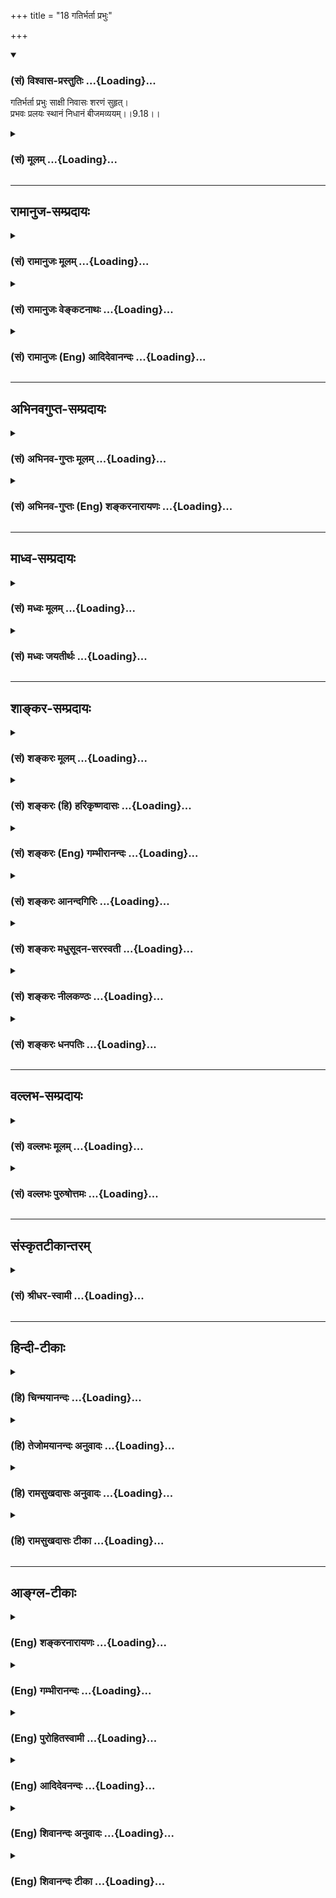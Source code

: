+++
title = "18 गतिर्भर्ता प्रभुः"

+++
<div class="js_include" newlevelforh1="3" title="(सं) विश्वास-प्रस्तुतिः" unfilled url="/purANam/mahAbhAratam/06-bhIShma-parva/02-bhagavad-gItA-parva/saMskRtam/vishvAsa-prastutiH/09_rAja-vidyA-rAja-guhy/18_gatirbhartA_prabh.md">
<details open><summary><h3>(सं) विश्वास-प्रस्तुतिः ...{Loading}...</h3></summary>

गतिर्भर्ता प्रभुः साक्षी निवासः शरणं सुहृत्।  
प्रभवः प्रलयः स्थानं निधानं बीजमव्ययम्।।9.18।।
</details>
</div>
<div class="js_include collapsed" newlevelforh1="3" title="(सं) मूलम्" unfilled url="/purANam/mahAbhAratam/06-bhIShma-parva/02-bhagavad-gItA-parva/saMskRtam/mUlam/09_rAja-vidyA-rAja-guhy/18_gatirbhartA_prabh.md">
<details><summary><h3>(सं) मूलम् ...{Loading}...</h3></summary>

गतिर्भर्ता प्रभुः साक्षी निवासः शरणं सुहृत्।  
प्रभवः प्रलयः स्थानं निधानं बीजमव्ययम्।।9.18।।
</details>
</div>


_________________
## रामानुज-सम्प्रदायः
<div class="js_include collapsed" newlevelforh1="3" title="(सं) रामानुजः मूलम्" unfilled url="/purANam/mahAbhAratam/06-bhIShma-parva/02-bhagavad-gItA-parva/saMskRtam/rAmAnujaH/mUlam/09_rAja-vidyA-rAja-guhy/18_gatirbhartA_prabh.md">
<details><summary><h3>(सं) रामानुजः मूलम् ...{Loading}...</h3></summary>

।।9.18।। गम्यत इति **गतिः;** तत्र तत्र प्राप्यस्थानम् इत्यर्थः। **भर्ता**
धारयिता; **प्रभुः** शासिता; **साक्षी** साक्षाद् द्रष्टा; **निवासः**
वासस्थानं च वेश्मादि; **शरणम्** इष्टस्य प्रापकतया अनिष्टस्य निवारणतया
समाश्रयणीयः चेतनः शरणम्; स च अहम् एव **सुहृत्** हितैषी; प्रभवप्रलयस्थानं
यस्य कस्य यत्र कुत्रचित् प्रभवप्रलययोः यत् स्थानं तद् अहम् एव।
**निधानं** निधीयत इति निधानम् उत्पाद्यम् उपसंहार्यं च अहम् एव इत्यर्थः।
**अव्ययं बीजं** तत्र तत्र व्ययरहितं यत् कारणं तद् अहम् एव।

</details>
</div>
<div class="js_include collapsed" newlevelforh1="3" title="(सं) रामानुजः वेङ्कटनाथः" unfilled url="/purANam/mahAbhAratam/06-bhIShma-parva/02-bhagavad-gItA-parva/saMskRtam/rAmAnujaH/venkaTanAthaH/09_rAja-vidyA-rAja-guhy/18_gatirbhartA_prabh.md">
<details><summary><h3>(सं) रामानुजः वेङ्कटनाथः ...{Loading}...</h3></summary>

  
  
।।9.18।। गतिशब्दस्याग्र्यप्रायन्यायेन द्रव्यपरत्वौचित्यान्नात्र
भावार्थपरत्वमित्यभिप्रायेण स्थानपरत्वमाह -- गम्यत इतीति। सर्वजनसाधारणेषु
अर्थेषु निर्दिश्यमानेषु तन्मध्ये स्त्रीविशेषमात्रप्रतिसम्बन्धिपदार्थो न
वक्तुमुचितः; धारणार्थत्वं च बिभर्तिधातोः प्रसिद्धमित्यभिप्रायेणाहभर्ता
धारयितेति। प्रभुशब्दस्यात्र प्रभूततामात्रपरत्वेजगतः इत्यनेनान्वयो न
स्यादित्यभिप्रायेणाहशासितेति। साक्षाद्द्रष्टेति -- साक्षाद्द्रष्टरि
संज्ञायाम् \[अष्टा.5।2।91\] इति हि साक्षिशब्दोऽनुशिष्यते। वासस्थानमिति --
अत्र भावादिपरत्वानौचित्यादधिकरणार्थोऽयं घञिति भावः। गतिशब्देन
पौनरुक्त्यनिरासायोक्तंवेश्मादीति। गतिशब्दस्तु
स्वर्गपृथिव्यादिगन्तव्यदेशपर उक्तः; तत्तद्देशानुभाव्यभोग्यपरो वा।
शरणशब्दस्यात्र निवासशब्दनिर्दिष्टगृहाद्यचेतनपरत्वव्युदासायाहइष्टस्येति।
इष्टप्राप्त्यनिष्टनिवारणयोर्यथेच्छं प्रत्येकसमुदायाभ्यामन्वयः। शरणं
गृहरक्षित्रोः \[अमरः3।3।52\] इति पाठादत्र रक्षितृपरः शरणशब्दः। हितैषीति
-- शोभनहृदययुक्तो हि सुहृत्; शोभनत्वं च हृदयस्य हितगोचरत्वमिति
भावः। यस्यकस्यचिदिति -- न केवलं ब्रह्मादेरव्यक्तादेर्वा
यदुत्पत्तिप्रलयस्थानमित्यभिप्रायः। प्रभवः इति व्यस्तं परोक्तं
पाठान्तरमप्रसिद्धेरनार्जवाच्चानादृतम्। प्रभवप्रलयस्थानम् इति
प्रसक्तत्वात् तत्र यत्प्रभवति; यच्च प्रलीयते; तदत्र निधानशब्देन
विवक्षितमित्यभिप्रायेणाहनिधीयते इति निधानमिति। कर्मार्थोऽयं
ल्युट्प्रत्ययः। एतेन निधानशब्दस्य प्रलयस्थानविशेषणत्वेन
अव्याकृतपरत्वयोजना निरस्ता। प्रभवप्रलयस्थानं,इत्यस्योपादानविवक्षायां
बीजशब्दः कारणमात्रपरः तस्योपादानपरत्वविवक्षायां बीजाधारक्षित्यादिदेशपरः
पूर्व इत्यभिप्रायेणाहतत्रतत्रेति।  
  

</details>
</div>
<div class="js_include collapsed" newlevelforh1="3" title="(सं) रामानुजः (Eng) आदिदेवानन्दः" unfilled url="/purANam/mahAbhAratam/06-bhIShma-parva/02-bhagavad-gItA-parva/saMskRtam/rAmAnujaH/english/AdidevAnandaH/09_rAja-vidyA-rAja-guhy/18_gatirbhartA_prabh.md">
<details><summary><h3>(सं) रामानुजः (Eng) आदिदेवानन्दः ...{Loading}...</h3></summary>

9.18 'Gaith' means that which is reached. The meaning is that it is the
place to be reached from everywhere. The 'supporter' is one who props.
The 'ruler' is one who rules. The 'witness' is one who sees directly.
The 'abode' is that where one dwells in as in a house etc. The 'refuge'
is the intelligent being wh has to be sought, as he leads one to the
attainment of desirable things and avoidance of evils. A 'friend' is one
who wishes well. The 'base' is that place in which origin and
dissolution takes place. I alone am that 'Nidhana', that which is
preserved. What comes into being and is dissolved is Myself. The
imperishable seed is that exhaustless cause everywhere. I alone am that.

</details>
</div>


_________________
## अभिनवगुप्त-सम्प्रदायः
<div class="js_include collapsed" newlevelforh1="3" title="(सं) अभिनव-गुप्तः मूलम्" unfilled url="/purANam/mahAbhAratam/06-bhIShma-parva/02-bhagavad-gItA-parva/saMskRtam/abhinava-guptaH/mUlam/09_rAja-vidyA-rAja-guhy/18_gatirbhartA_prabh.md">
<details><summary><h3>(सं) अभिनव-गुप्तः मूलम् ...{Loading}...</h3></summary>

।।9.16 -- 9.19।। ननु कर्म तावत् कारककलापव्याप्तभेदोद्रेकि कथमभिन्नं
भगवत्पदं प्रापयतीति उच्यते -- अहं क्रतुरिति अर्जुनेत्यनन्तम्। एकस्यैव
निर्भागस्य ब्रह्मतत्त्वस्य परिकल्पित \[भेदवत्\] साधनाधीनं कर्म
पुनरेकत्वं निर्वर्तयति क्रियायाः सर्वकारकात्मसाक्षात्कारेणावस्थाने
भगवत्पदप्राप्तिं प्रत्यविदूरत्वात्। उक्तं च -- सेयं क्रियात्मिका शक्तिः
शिवस्य पशुवर्तिनी।  
  
बन्धयित्री स्वमार्गस्था ज्ञाता सिद्ध्युपपादिका।। +++(Spk; III; 16)+++इति
मयाप्युक्तम् -- उपक्रमे यैव बुद्धिर्भावाभावानुयायिनी।  
  
उपसंहृतिकाले सा भावाभावानुयायिनी।। इति। तत्र तत्र वितत्य विचारितचरमेतत्
इतीहोपरम्यते +++(S omits इति)+++। तपाम्यहमित्यादि अद्वैतकथाप्रसङ्गेनोक्तम्।

</details>
</div>
<div class="js_include collapsed" newlevelforh1="3" title="(सं) अभिनव-गुप्तः (Eng) शङ्करनारायणः" unfilled url="/purANam/mahAbhAratam/06-bhIShma-parva/02-bhagavad-gItA-parva/saMskRtam/abhinava-guptaH/english/shankaranArAyaNaH/09_rAja-vidyA-rAja-guhy/18_gatirbhartA_prabh.md">
<details><summary><h3>(सं) अभिनव-गुप्तः (Eng) शङ्करनारायणः ...{Loading}...</h3></summary>

9.18 See Comment under 9.19

</details>
</div>


_________________
## माध्व-सम्प्रदायः
<div class="js_include collapsed" newlevelforh1="3" title="(सं) मध्वः मूलम्" unfilled url="/purANam/mahAbhAratam/06-bhIShma-parva/02-bhagavad-gItA-parva/saMskRtam/madhvaH/mUlam/09_rAja-vidyA-rAja-guhy/18_gatirbhartA_prabh.md">
<details><summary><h3>(सं) मध्वः मूलम् ...{Loading}...</h3></summary>

।।9.18।। गम्यते मुमुक्षुभिरिति गतिः। तथा हि सामवेदे वासिष्ठशाखायाम् अथ
कस्मादुच्यते गतिरिति ब्रह्मैव गतिरिति तद्धि गम्यते पापविमुक्तैः इति।
साक्षादीक्षत इति साक्षी। तथाहि बाष्कलशाखायाम् स
साक्षादिदमद्राक्षीद्यदद्राक्षीत्तत्साक्षिणः साक्षित्वम् इति। शरणमाश्रयः
संसारभीतस्य। परं परायणं इत्याद्युक्तम्। नारायणं महाज्ञेयं विश्वात्मानं
परायणम् \[म.ना.उ.9।3\] इति च। संहारकाले प्रकृत्या जगदत्र निधीयत इति
निधानम्। तथा हि ऋग्वेदखिलेषु अपश्यमप्यये मायया विश्वकर्मण्यदो जगन्निहितं
शुभ्रचक्षुः इति।

</details>
</div>
<div class="js_include collapsed" newlevelforh1="3" title="(सं) मध्वः जयतीर्थः" unfilled url="/purANam/mahAbhAratam/06-bhIShma-parva/02-bhagavad-gItA-parva/saMskRtam/madhvaH/jayatIrthaH/09_rAja-vidyA-rAja-guhy/18_gatirbhartA_prabh.md">
<details><summary><h3>(सं) मध्वः जयतीर्थः ...{Loading}...</h3></summary>

।।9.18।। गतिः कर्मफलमिति व्याख्यानं (शं.) अपाकर्तुमाह -- **गम्यते** इति।
शरणमित्यतो भेदार्थमुक्तं मुमुक्षुभिरिति। अत एव गम्यत इत्यस्यावगम्यत
इत्यर्थः। कुत एतत् इत्यत आह -- **तथा ही**ति। किमुच्यत इत्यपि
प्रश्नोऽध्याहार्यः। साक्षीत्यौदासीन्यं प्रतीयते; अत आह --
**साक्षादि**ति। कुत एतदित्यत आह -- **तथा ही**ति।
यदद्राक्षीत्साक्षात्तत्साक्षिणः परमेश्वरस्य साक्षित्वं
साक्षिशब्दप्रवृत्तिनिमित्तम्। तदुक्तम्साक्षाद्द्रष्टरि संज्ञायाम्
\[अष्टा.5।2।91\] इति। निवासशब्दागतार्थतया शरणशब्दार्थमाह -- **शरणमि**ति।
संसारभीतस्येति मुक्तोपलक्षणम्। विष्णोर्मुक्ताश्रयत्वे प्रमाणमाह --
**परमि**ति। परायणं मुक्तानामाश्रयः। तथापि निधानमिति पुनरुक्तिरित्यत आह
-- **संहारे**ति। सर्वभूतानिप्रकृतिं यान्ति \[3।33\] इत्युक्तत्वात् कथं
भगवति निधीयत इत्यत उक्तं **प्रकृत्ये**ति। प्रथमं प्रकृतिं यान्ति
पश्चात्तत्र निधीयन्त इत्यर्थः। तत्कुतः इत्यत आह -- **तथा ही**ति।
विश्वकर्मणीश्वरे शुभ्रचक्षुः शुद्धदृष्टिरहम्।

</details>
</div>


_________________
## शाङ्कर-सम्प्रदायः
<div class="js_include collapsed" newlevelforh1="3" title="(सं) शङ्करः मूलम्" unfilled url="/purANam/mahAbhAratam/06-bhIShma-parva/02-bhagavad-gItA-parva/saMskRtam/shankaraH/mUlam/09_rAja-vidyA-rAja-guhy/18_gatirbhartA_prabh.md">
<details><summary><h3>(सं) शङ्करः मूलम् ...{Loading}...</h3></summary>

।।9.18।। --,**गतिः** कर्मफलम्; **भर्ता** पोष्टा; **प्रभुः** स्वामी;
**साक्षी** प्राणिनां कृताकृतस्य; **निवासः** यस्मिन् प्राणिनो निवसन्ति;
**शरणम्** आर्तानाम्; प्रपन्नानामार्तिहरः। **सुहृत्** प्रत्युपकारानपेक्षः
सन् उपकारी; **प्रभवः** उत्पत्तिः जगतः; **प्रलयः** प्रलीयते अस्मिन् इति;
तथा **स्थानं** तिष्ठति अस्मिन् इति; **निधानं** निक्षेपः कालान्तरोपभोग्यं
प्राणिनाम्; **बीजं** प्ररोहकारणं प्ररोहधर्मिणाम्; **अव्ययं**
यावत्संसारभावित्वात् अव्ययम्; न हि अबीजं किञ्चित् प्ररोहति नित्यं च
प्ररोहदर्शनात् बीजसंततिः न व्येति इति गम्यते।। किञ्च --,

</details>
</div>
<div class="js_include collapsed" newlevelforh1="3" title="(सं) शङ्करः (हि) हरिकृष्णदासः" unfilled url="/purANam/mahAbhAratam/06-bhIShma-parva/02-bhagavad-gItA-parva/saMskRtam/shankaraH/hindI/harikRShNadAsaH/09_rAja-vidyA-rAja-guhy/18_gatirbhartA_prabh.md">
<details><summary><h3>(सं) शङ्करः (हि) हरिकृष्णदासः ...{Loading}...</h3></summary>

।।9.18।। तथा मैं ही --, गति -- कर्मफल; भर्ता -- सबका पोषण करनेवाला; प्रभु
-- सबका स्वामी; प्राणियोंके कर्म और अकर्मका साक्षी; जिसमें प्राणी निवास
करते हैं वह वासस्थान; शरण अर्थात् शरणमें आये हुए दुःखियोंका दुःख दूर
करनेवाला; सुहृत् -- प्रत्युपकार न चाहकर उपकार करनेवाला; प्रभव -- जगत्की
उत्पत्तिका कारण और,जिसमें सब लीन हो जाते हैं वह प्रलय भी मैं ही हूँ। तथा
जिसमें सब स्थित होते हैं वह स्थान; प्राणियोंके कालान्तरमें उपभोग
करनेयोग्य कर्मोंका भण्डाररूप निधान और अविनाशी बीज भी मैं ही हूँ अर्थात्
उत्पत्तिशील वस्तुओंकी उत्पत्तिका अविनाशी कारण मैं ही हूँ। जबतक संसार है
तबतक उसका बीज भी अवश्य रहता है; इसलिये बीजको अविनाशी कहा है क्योंकि बिना
बीजके कुछ भी उत्पन्न नहीं होता और उत्पत्ति नित्य देखी जाती है; इससे यह
जाना जाता है कि बीजकी परम्पराका नाश नहीं होता।

</details>
</div>
<div class="js_include collapsed" newlevelforh1="3" title="(सं) शङ्करः (Eng) गम्भीरानन्दः" unfilled url="/purANam/mahAbhAratam/06-bhIShma-parva/02-bhagavad-gItA-parva/saMskRtam/shankaraH/english/gambhIrAnandaH/09_rAja-vidyA-rAja-guhy/18_gatirbhartA_prabh.md">
<details><summary><h3>(सं) शङ्करः (Eng) गम्भीरानन्दः ...{Loading}...</h3></summary>

9.18 (I am) the gatih, fruit of actions; the bharta, nourisher; \[The
giver of the fruits of actions.\] the prabhuh, Lord; the saksi, witness
of all tha is done or not done by creatures; the nivasah, abode, where
creatures live; the saranam, refuge, remover of sufferings of the
afflicted who take shelter; the suhrt, friend, one who does a good turn
without thought of reward; the prabhavah, origin of the world; the
pralayah, end, the place into which the world merges. So also, (I am)
the sthanam, foundation on which the world rests; the nidhanam, store,
which is for future enjoyment of creatures; and the avyayam,
imperishable; bijam, seed, the cause of growth of all things which
germinate. The seed is imperishable because it continues so long as the
world lasts. Indeed, nothing springs up without a seed. And since
creation is noticed to be continuous, it is understood that the
continuity of the seed never ends. Further,

</details>
</div>
<div class="js_include collapsed" newlevelforh1="3" title="(सं) शङ्करः आनन्दगिरिः" unfilled url="/purANam/mahAbhAratam/06-bhIShma-parva/02-bhagavad-gItA-parva/saMskRtam/shankaraH/AnandagiriH/09_rAja-vidyA-rAja-guhy/18_gatirbhartA_prabh.md">
<details><summary><h3>(सं) शङ्करः आनन्दगिरिः ...{Loading}...</h3></summary>

।।9.18।। भगवतः सर्वात्मकत्वे हेत्वन्तरमाह -- **किञ्चेति।** गम्यत इति
प्रकृतिविलयान्तं कर्मफलं गतिरित्याह -- **कर्मेति।** पोष्टा कर्मफलस्य
प्रदाता। कार्यकरणप्रपञ्चस्याधिष्ठानमित्याह -- **निवास इति।** शीर्यते
दुःखमस्मिन्निति व्युत्पत्तिमाश्रित्याह -- **शरणमिति।**
प्रभवत्यस्माज्जगदिति व्युत्पत्तिमादायोक्तम् -- **उत्पत्तिरिति।** कारणस्य
कथमव्ययत्वमित्याशङ्क्याह -- **यावदिति।** कारणमन्तरेणापि कार्यं
कदाचिदुदेष्यति किं कारणेनेत्याशङ्क्याह -- **नहीति।** मा भूत्तर्हि
संसारदशायामेव कदाचित्कार्योत्पत्तिरित्याशङ्क्याह -- **नित्यं चेति।**
कारणव्यक्तेर्नाशमङ्गीकृत्य तदन्यतमव्यक्तिशून्यत्वं पूर्वकालस्य नास्तीति
सिद्धवत्कृत्य विशिनष्टि -- **बीजेति।**

</details>
</div>
<div class="js_include collapsed" newlevelforh1="3" title="(सं) शङ्करः मधुसूदन-सरस्वती" unfilled url="/purANam/mahAbhAratam/06-bhIShma-parva/02-bhagavad-gItA-parva/saMskRtam/shankaraH/madhusUdana-sarasvatI/09_rAja-vidyA-rAja-guhy/18_gatirbhartA_prabh.md">
<details><summary><h3>(सं) शङ्करः मधुसूदन-सरस्वती ...{Loading}...</h3></summary>

।।9.18।। किंच -- गम्यत इति गतिः कर्मफलंब्रह्मा विश्वसृजो धर्मो
महानव्यक्तमेव च। उत्तमां सात्त्विकीमेतां गतिमाहुर्मनीषिणः इत्येवं
मन्वाद्युक्तम्। भर्ता पोष्टा सुखसाधनस्यैव दाता। प्रभुः स्वामी
मदीयोऽयमिति स्वीकर्ता। साक्षी सर्वप्राणिनां शुभाशुभद्रष्टा।
निवसन्त्यस्मिन्निति निवासो भोगस्थानम्। शीर्यते दुःखमस्मिन्निति शरणम्।
प्रपन्नानामार्तिहृत्। सुहृत् प्रत्युपकारानपेक्षः सन्नुपकारी। प्रभव
उत्पत्तिः प्रलयो विनाशः स्थानं स्थितिः। यद्वा प्रकर्षेण भवन्त्यनेनेति
प्रभवः स्रष्टा। प्रकर्षेण लीयन्तेनेनेति प्रलयः संहर्ता।
तिष्ठन्त्यस्मिन्निति स्थानमाधारः। निधीयते निक्षिप्यते तत्कालभोगायोग्यतया
कालान्तरोपभोग्यं वस्त्वस्मिन्निति निधानं सूक्ष्मरूपसर्ववस्त्वधिकरणं
प्रलयस्थानमिति यावत्। शङ्खपद्मादिनिधिर्वा बीजमुत्पत्तिकारणम्।
अव्ययमविनाशि। नतु व्रीह्यादिवद्विनश्वरं तेनानाद्यनन्तं यत्कारणं
तदप्यहमेवेति पूर्वेणैव संबन्धः।

</details>
</div>
<div class="js_include collapsed" newlevelforh1="3" title="(सं) शङ्करः नीलकण्ठः" unfilled url="/purANam/mahAbhAratam/06-bhIShma-parva/02-bhagavad-gItA-parva/saMskRtam/shankaraH/nIlakaNThaH/09_rAja-vidyA-rAja-guhy/18_gatirbhartA_prabh.md">
<details><summary><h3>(सं) शङ्करः नीलकण्ठः ...{Loading}...</h3></summary>

।।9.18।। गतिर्मुक्तिप्राप्यं स्थानम्। भर्ता कर्मफलदानेन पोषकः। प्रभुः
अन्तर्यामी। साक्षी कृताकृतावेक्षकः। निवसन्त्यस्मिन्निति निवास आश्रयो
यजमानादिः। शरणं रक्षकः। सुहृदुपकारमनपेक्ष्योपकर्ता। प्रभव
उत्पत्तिस्थानम्। प्रलयो लयस्थानम्। स्थानं स्थितिस्थानम्। निधानं
कर्मफलसमर्पणस्थानम्। कालान्तरे फलप्रसवार्थं बीजं प्ररोहकारणं
प्ररोहधर्मिणाम्। अव्ययं यावत्संसारभावित्वात्।

</details>
</div>
<div class="js_include collapsed" newlevelforh1="3" title="(सं) शङ्करः धनपतिः" unfilled url="/purANam/mahAbhAratam/06-bhIShma-parva/02-bhagavad-gItA-parva/saMskRtam/shankaraH/dhanapatiH/09_rAja-vidyA-rAja-guhy/18_gatirbhartA_prabh.md">
<details><summary><h3>(सं) शङ्करः धनपतिः ...{Loading}...</h3></summary>

।।9.18।। किंच गतिः कर्मणः साक्षात्परंपरया च फलं स्वर्गादि। भर्ता
कर्मफलप्रदानेन पोषणकर्ता। प्रभुः सर्वस्य नियन्ता स्वामीतियावत्। साक्षी
प्राणिनां शुभाशुभयोः पक्षपातविनिर्मुक्तमनुद्रष्टा। निवसन्ति
प्राणिनोऽस्मिन्निवासः। प्राणिवासस्थानमित्यर्थः। निवसन्ति भोगाय
प्राणिनेऽस्मिन्निति निवासो भोगस्थानमिति वा। शीर्यते दुःखखस्मिन्निति
शरणमार्तानां मत्प्रपन्नानां पीडाहारः। सुहृत्प्रत्युपकारनिरपेक्षः
सन्नुपकारकर्ता। प्रभवनमिति प्रभव उत्पत्तिः। प्रलीयते विश्वमस्मिन्निति
प्रलयः। यद्वा प्रकर्षेण भवत्यनेनेति प्रभवः स्त्रष्टा। प्रलीयतेऽनेनेति
प्रलयः संहर्ता। भाष्यस्योपलक्षणार्थत्वादविरोधः। तिष्ठत्यस्मिन्स्थितिकाले
विश्वमिति स्थानम्। निधीयते निक्षिप्यते कालान्तरोपभोग्यं प्राणिनां
कर्मफलमस्मिन्निति निधानं शङ्खपद्मदिनिधिर्वा। भाष्यं
तूपलक्षणार्थमित्युक्तमेव। बीजं प्ररोहधार्मिणां वस्तूनां प्ररोहकारणम्।
अव्ययं यावत्संसारभावित्वात्। नह्यबीजं किंचित्प्ररोहति।
प्ररोहदर्शनाद्वीजसंततेर्नित्यत्वमिति गम्यते। अव्ययमविनाशि नतु
व्रीह्यदिबीजवद्विनश्वरमिति वा। आचार्यैस्तु बीजशब्देन जगद्वीजस्य ब्रह्मण
उपादाने तु अव्यपदस्योपपन्नत्वेन सुगमत्वात्। ब्रह्मणः परमकारणतया
उक्त्वाच्चायं पक्ष उपेक्षिति इति ध्येयम्। गत्यादिकं सर्वमहमेवेत्यर्थः।

</details>
</div>


_________________
## वल्लभ-सम्प्रदायः
<div class="js_include collapsed" newlevelforh1="3" title="(सं) वल्लभः मूलम्" unfilled url="/purANam/mahAbhAratam/06-bhIShma-parva/02-bhagavad-gItA-parva/saMskRtam/vallabhaH/mUlam/09_rAja-vidyA-rAja-guhy/18_gatirbhartA_prabh.md">
<details><summary><h3>(सं) वल्लभः मूलम् ...{Loading}...</h3></summary>

।।9.18।। किञ्च गतिः प्राप्यलोकादिरूपा ब्रह्मैव; तेन गन्तव्यमिति
पूर्वसूत्रितत्वात्। भर्त्ता पोषकश्चाहम्। प्रभुः फलदश्च साक्षी
कृताकृतावेक्षकत्वेन ब्रह्मरूपश्चाहम्। निवासो यागभूमिरहम्। शरणं
गृहरक्षित्रोः \[अमरः3।3।52\] इति कोशात् यज्ञशाला चाहम्। सुहृत् यजमानस्य
बन्धुवर्गः। प्रभवः फलस्योत्पादको देवतारूपः। प्रलयः पापानां नाशकश्च।
स्थानं देशस्तीर्थक्षेत्रादिरूपः। निधानं निधीयतेऽस्मिन्निति
यूपचमसादिपात्रमहं ब्रह्मैव। बीजं यवादि। अव्ययं पशुजातम्। नचाव्यपदेन कथं
पशुबोध इति वाच्यम् अव्येतीत्यव्ययं इति व्युत्पत्त्याऽजादिबोधात् गावो ह
जज्ञिरे तस्मात्तस्माज्जाता अजावयः \[ऋक्सं.8।4।18।5यजुस्सं.31।8\] इति
श्रुतेश्च। अथवा ब्रह्मयज्ञे हि पूर्वमनुक्तत्वादालभनस्येत्यभिप्रायेण तथैव
तदुक्तम्। अव्ययं बीजं अपूर्वाख्यमहमेव।

</details>
</div>
<div class="js_include collapsed" newlevelforh1="3" title="(सं) वल्लभः पुरुषोत्तमः" unfilled url="/purANam/mahAbhAratam/06-bhIShma-parva/02-bhagavad-gItA-parva/saMskRtam/vallabhaH/puruShottamaH/09_rAja-vidyA-rAja-guhy/18_gatirbhartA_prabh.md">
<details><summary><h3>(सं) वल्लभः पुरुषोत्तमः ...{Loading}...</h3></summary>

  
  
।।9.18।। गतिर्मोक्षादिफलरूपः। भर्त्ता पोषकः। प्रभुः समर्थः सर्वनियन्ता।
साक्षी द्रष्टेत्यर्थः। निवासः स्थानं सर्वदेहस्वरूपात्मक इति। शरणं
अभयदाता मृत्युप्रभृतिभय रक्षकः। सुहृत् अप्रार्थितहितकर्ता। प्रभवः
प्रकर्षेण भवत्यस्मादिति जगत्स्रष्टा। प्रलयः प्रकर्षेण लीयतेऽस्मिन्निति
लयस्थानम्। स्थानं तिष्ठत्यस्मिन्निति स्थानं सकलाधारः। निधानं निधीयते
स्थाप्यतेऽनेनेति निधानं; रक्षक इत्यर्थः। अव्ययं बीजम्; अविनाशि बीजं
मूलकारणमित्यर्थः।  
  

</details>
</div>


_________________
## संस्कृतटीकान्तरम्
<div class="js_include collapsed" newlevelforh1="3" title="(सं) श्रीधर-स्वामी" unfilled url="/purANam/mahAbhAratam/06-bhIShma-parva/02-bhagavad-gItA-parva/saMskRtam/shrIdhara-svAmI/09_rAja-vidyA-rAja-guhy/18_gatirbhartA_prabh.md">
<details><summary><h3>(सं) श्रीधर-स्वामी ...{Loading}...</h3></summary>

।।9.18।। किंच **-- गतिरिति।** गम्यत इति गतिः। फलम्; भर्ता पोषणकर्ता;
प्रभुः नियन्ता; साक्षी शुभाशुभद्रष्टा; निवासः भोगस्थानम्; शरणं
रक्षकः;सुहृद्धितकर्ता; प्रकर्षेण भवत्यनेनेति प्रभवः स्रष्टा;
प्रलीयतेऽनेनेति प्रलयः संहर्ता; तिष्ठन्त्यस्मिन्निति स्थानमाधारः;
निधीयतेऽस्मिन्निति निधानं लयस्थानम्; बीजं कारणम्; तथाप्यव्ययमविनाशि नतु
व्रीह्यादिबीजवन्नश्वरमित्यर्थः।

</details>
</div>


_________________
## हिन्दी-टीकाः
<div class="js_include collapsed" newlevelforh1="3" title="(हि) चिन्मयानन्दः" unfilled url="/purANam/mahAbhAratam/06-bhIShma-parva/02-bhagavad-gItA-parva/hindI/chinmayAnandaH/09_rAja-vidyA-rAja-guhy/18_gatirbhartA_prabh.md">
<details><summary><h3>(हि) चिन्मयानन्दः ...{Loading}...</h3></summary>

।।9.18।। आत्मस्वरूप का वर्णन करने वाले प्रसंग का ही यहाँ विस्तार है।
आत्मा अधिष्ठान है इस सम्पूर्ण दृश्यमान नानाविध जगत् का; जो हमें
आत्मअज्ञान की दशा में प्रतीत हो रहा है। वास्तव में यह परम सत्य पर
अध्यारोपित है। आत्मस्वरूप से तादात्म्य कर भगवान् श्रीकृष्ण स्वयं का
वर्णन अनेक सांकेतिक शब्दों के द्वारा करते हैं। ऐसे इन सारगर्भित शब्दों
से निर्मित मालारूपी यह एक अत्युत्तम श्लोक है; जिस पर सभी साधकों को मनन
करना चाहिए। मैं गति हूँ पूर्णत्व के अनुभव में हमारी समस्त अपूर्णताएं नष्ट
हो जाती हैं और उसके साथ ही अनादि काल से चली आ रही परम आनन्द की हमारी खोज
भी समाप्त हो जाती है। रज्जु (रस्सी) में मिथ्या सर्प को देखकर भयभीत हुए
पुरुष को सांत्वना और सन्तोष तभी मिलता है; जब रस्सी के ज्ञान से सर्प भ्रम
की निवृत्ति हो जाती है। दुखपूर्ण प्रतीत होने वाले इस जगत् का अधिष्ठान
आत्मा है। उस आत्मा का साक्षात्कार करने का अर्थ है समस्त श्वासरोधक
बन्धनों के परे चले जाना। वह पारमार्थिक ज्ञान जिसे जानकर अन्य सब कुछ
ज्ञात हो जाता है; उसे यहाँ आत्मा के रूप में दर्शाया गया है। मैं भर्ता हूँ
जैसे रेगिस्तान उस मृगजल का आधार है धारण करने वाला है; जिसे एक प्यासा
व्यक्ति भ्रान्ति से देखता है; वैसे ही; आत्मा सबको धारण करने वाला है।
अपने सत्स्वरूप से वह इन्द्रियगोचर वस्तुओं को सत्ता प्रदान करता है; और
समस्त परिवर्तनों के प्रवाह को एक धारा में बांधकर रखता है। इसके कारण ही
अनुभवों की अखण्ड धारा रूप जीवन का हमें अनुभव होता है। मैं प्रभु हूँ
यद्यपि समस्त कर्म उपाधियों के द्वारा किये जाते हैं; परन्तु वे स्वयं जड़
होने के कारण यह स्पष्ट होता है कि उन्हें चेतनता किसी अन्य से प्राप्त हुई
है। वह चेतन तत्त्व आत्मा है। उसके अभाव में उपाधियाँ कर्म में असमर्थ होती
है इसलिए यह आत्मा ही उनका प्रभु अर्थात् स्वामी है। मैं साक्षी हूँ यद्यपि
आत्मा चैतन्य स्वरूप होने के कारण जड़ उपाधियों को चेतनता प्रदान करता है;
तथापि वह स्वयं संसार के आभासिक और भ्रान्तिजन्य सुखों एवं दुखों के परे
होता है। इस दृश्य जगत् को आत्मा से ही अस्तित्व प्राप्त हुआ है; परन्तु
स्वयं आत्मा मात्र साक्षी है। साक्षी उसे कहते हैं जो किसी घटना को घटित
होते हुए समीप से देखता है; परन्तु उसका घटना से किसी प्रकार का सम्बन्ध
नहीं होता। बिना किसी राग या द्वेष के वह उस घटना को देखता है। जब किसी
व्यक्ति की उपस्थिति में कोई घटना स्वत हो जाती है; तब वह व्यक्ति उसका
साक्षी कहलाता है। अनन्त आत्मा साक्षी है; क्योंकि वह स्वयं अलिप्त रहकर
बुद्धि के अन्तपुर; मन की रंगभूमि; शरीर के आंगन और बाह्य जगत् के विस्तार
को प्रकाशित करता है। मैं निवास हूँ समस्त चराचर जगत् का निवास स्थान आत्मा
है। सड़क के किनारे खड़े किसी स्तम्भ पर किन्हीं यात्रियों ने दाँत निकाले
हुए भूत को देखा; कुछ अन्य लोगों ने मन्दस्मिति भूत को देखा; तो दूसरों ने
वही पर एक नग्न विकराल भूत को देखा; जिसका मुँह रक्त से सना हुआ था और
आँखें चमक रही थीं; उसी प्रकार कुछ अन्य लोग भी थे; जिन्होंने आमन्त्रित
करते हुए से श्वेत वस्त्र धारण किये हुए भूत को देखा; जो प्रेमपूर्वक
उन्हें सही मार्ग दर्शा रहा था। एक ही स्तम्भ पर उन सभी लोगों ने अपनीअपनी
भ्रामक कल्पनाओं का प्रक्षेपण किया था। स्वाभाविक है कि; वह स्थाणु उन
समस्त प्रकार के भूतों का निवास कहलायेगा। इसी प्रकार जहाँ कहीं भी हमारी
इन्द्रियों और मन को बहुविध दृश्यजगत् का आभास होता है; उन सबके लिए आत्मा
ही अस्तित्व और सुरक्षा का निवास हैशरणम् मोह; शोक को जन्म देता है; जबकि
ज्ञान आनन्द का जनक है। मोहजनित होने के कारण यह संसार दुखपूर्ण है।
विक्षुब्ध संसार सागर की पर्वताकार उत्ताल तरंगों पर दुख पा रहे भ्रमित जीव
के लिए जगत् के अधिष्ठान आत्मा का बोध शान्ति का शरण स्थल है। एक बार जब
आत्मा शरीर; मन और बुद्धि के साथ तादात्म्य कर व्यष्टि जीव भाव को प्राप्त
होकर बाह्य जगत् में क्रीड़ा करने जाता है; तब वह सागर तट की सुरक्षा से
दूर तूफानी समुद्र में भटक जाता है। जीव की इस जर्जर नाव को जब सब ओर से
भयभीत और प्रताड़ित किया जाता है; ऊपर घिरती हुई काली घटाएं; नीचे उछलता
हुआ क्रुद्ध समुद्र; और चारों ओर भयंकर गर्जन करता हुआ तूफान तब नाविक के
लिए केवल एक ही शरणस्थल रह जाता है; और वह शान्त पोतस्थान है आत्मा आत्मा
का उपर्युक्त वर्णन सत्य के विषय में ऐसी धारणा को जन्म देता है मानो वह
सत्य निष्ठुर है या एक अत्यन्त प्रतिष्ठित देवता है; या एक अप्राप्त
पूर्णत्व है। अर्जुन जैसे भावुक साधकों के कोमल हृदय से इस प्रकार की
धारणाओं को मिटा देने के लिए वह सनातन सत्य; मनुष्य के प्रिय मित्र
श्रीकृष्ण के रूप में स्वयं का परिचय देते हुए अब मानवोचित शब्दों का
प्रयोग करते हैं। मैं मित्र हूँ अनन्त परमात्मा परिच्छिन्न जीव का मित्र है।
उसकी यह मित्रता नमस्कार तक ही सीमित नहीं; वरन् उसकी आतुरता अपने मित्र की
सुरक्षा और कल्याण के लिए होती है। प्रत्युपकार की अपेक्षा किये बिना मित्र
पर उपकार करने वाला मनुष्य सुहृत् कहलाता है। मैं प्रभव; प्रलय; स्थान और
निधान हूँ जैसे आभूषणों में स्वर्ण और घटों में मिट्टी है; वैसे ही आत्मा
सम्पूर्ण विश्व में है। इसलिए सभी की उत्पत्ति; स्थिति और लय स्थान वही हो
सकता है। इसी कारण से उसे यहाँ निधान कहा गया है; क्योंकि सभी नाम; रूप एवं
गुण इसी में निहित रहते हैं। मैं अव्यय बीज हूँ सामान्य बीज अंकुरित होकर और
वृक्ष को जन्म देकर स्वयं नष्ट हो जाते हैं; परन्तु यह बीज सामान्य से
सर्वथा भिन्न है। आत्मा निसन्देह ही इस संसार वृक्ष का बीज है; परन्तु इस
वृक्ष की उत्पत्ति में स्वयं आत्मा परिणाम को नहीं प्राप्त होता; क्योंकि
वह अव्यय स्वरूप है। यह धारणा कि सनातन सत्य परिणाम को प्राप्त होकर यह
सृष्ट जगत् बन गया है; मनुष्य की तर्क बुद्धि को एक कलंक है और वेदान्त ऐसी
दोषपूर्ण अयुक्तिक धारणा को अस्वीकार करता है; परन्तु द्वैतवादी इस
सिद्धांत का समर्थन करते हैं; अन्यथा उनके तर्कों का महल ही धराशायी होकर
चूरचूर हो जायेगा; जैसे शरद ऋतु के आकाश में निर्मित मेघों का किला
छन्नभिन्न हो जाता है। जैसा कि पहले बताया जा चुका है; यह श्लोक सरल किन्तु
सारगर्भित शब्दों से पूर्ण है; जिसमें प्रत्येक शब्द साधक के मनन के लिए
छायावृत मार्ग है; जिस पर आनन्दपूर्वक टहलते हुए सत्य के द्वार तक पहुँचा
जा सकता है। भगवान् आगे कहते हैं --

</details>
</div>
<div class="js_include collapsed" newlevelforh1="3" title="(हि) तेजोमयानन्दः अनुवादः" unfilled url="/purANam/mahAbhAratam/06-bhIShma-parva/02-bhagavad-gItA-parva/hindI/tejomayAnandaH/anuvAdaH/09_rAja-vidyA-rAja-guhy/18_gatirbhartA_prabh.md">
<details><summary><h3>(हि) तेजोमयानन्दः अनुवादः ...{Loading}...</h3></summary>

।।9.18।। गति (लक्ष्य), भरण-पोषण करने वाला, प्रभु (स्वामी), साक्षी,
निवास, शरणस्थान तथा मित्र और उत्पत्ति, प्रलयरूप तथा स्थान (आधार), निधान
और अव्यय कारण भी मैं हूँ।।

</details>
</div>
<div class="js_include collapsed" newlevelforh1="3" title="(हि) रामसुखदासः अनुवादः" unfilled url="/purANam/mahAbhAratam/06-bhIShma-parva/02-bhagavad-gItA-parva/hindI/rAmasukhadAsaH/anuvAdaH/09_rAja-vidyA-rAja-guhy/18_gatirbhartA_prabh.md">
<details><summary><h3>(हि) रामसुखदासः अनुवादः ...{Loading}...</h3></summary>

।।9.16 -- 9.18।।****क्रतु मैं हूँ, यज्ञ मैं हूँ, स्वधा मैं हूँ, औषध
मैं हूँ, मन्त्र मैं हूँ, घृत मैं हूँ, अग्नि मैं हूँ और हवनरूप क्रिया भी
मैं हूँ। जाननेयोग्य पवित्र, ओंकार, ऋग्वेद, सामवेद और यजुर्वेद भी मैं ही
हूँ। इस सम्पूर्ण जगत्का पिता, धाता, माता, पितामह, गति, भर्ता, प्रभु,
साक्षी, निवास, आश्रय, सुहृद्, उत्पत्ति, प्रलय, स्थान, निधान तथा अविनाशी
बीज भी मैं ही हूँ।

</details>
</div>
<div class="js_include collapsed" newlevelforh1="3" title="(हि) रामसुखदासः टीका" unfilled url="/purANam/mahAbhAratam/06-bhIShma-parva/02-bhagavad-gItA-parva/hindI/rAmasukhadAsaH/TIkA/09_rAja-vidyA-rAja-guhy/18_gatirbhartA_prabh.md">
<details><summary><h3>(हि) रामसुखदासः टीका ...{Loading}...</h3></summary>

।।9.18।।***व्याख्या**--***\[अपनी रुचि, श्रद्धा-विश्वासके अनुसार किसीको
भी साक्षात् परमात्माका स्वरूप मानकर उसके साथ सम्बन्ध जोड़ा जाय तो
वास्तवमें यह सम्बन्ध सत्के साथ ही है। केवल अपने मन-बुद्धिमें
किञ्चिन्मात्र भी संदेह न हो। जैसे ज्ञानके द्वारा मनुष्य सब देश, काल,
वस्तु व्यक्ति आदिमें एक परमात्मतत्त्वको ही जानता है। परमात्माके सिवाय
दूसरी किसी वस्तु, व्यक्ति, घटना, परिस्थिति, क्रिया,आदिकी किञ्चिन्मात्र
भी स्वतन्त्र सत्ता नहीं है -- इसमें उसको किञ्चिन्मात्र भी संदेह नहीं
होता। ऐसे ही भगवान् विराट्रूपसे अनेक रूपोंमें प्रकट हो रहे हैं अतः सब
कुछ भगवान्हीभगवान् हैं -- इसमें अपनेको किञ्चिन्मात्र भी संदेह नहीं होना
चाहिये। कारण कि यह सब भगवान् कैसे हो सकते हैं यह संदेह साधकको वास्तविक
तत्त्वसे, मुक्तिसे वञ्चित कर देता है और महान् आफतमें फँसा देता है। अतः
यह बात दृढ़तासे मान लें कि कार्यकारणरूपे स्थूलसूक्ष्मरूप जो कुछ देखने,
सुनने, समझने और माननेमें आता है, वह सब केवल भगवान् ही हैं। इसी
कार्यकारणरूपसे भगवान्की सर्वव्यापकताका वर्णन सोलहवेंसे उन्नीसवें श्लोकतक
किया गया है। \]

</details>
</div>


_________________
## आङ्ग्ल-टीकाः
<div class="js_include collapsed" newlevelforh1="3" title="(Eng) शङ्करनारायणः" unfilled url="/purANam/mahAbhAratam/06-bhIShma-parva/02-bhagavad-gItA-parva/english/shankaranArAyaNaH/09_rAja-vidyA-rAja-guhy/18_gatirbhartA_prabh.md">
<details><summary><h3>(Eng) शङ्करनारायणः ...{Loading}...</h3></summary>

9.18. \[I am\] the method, the nourisher, the lord, the witness, the
abode, the refuge, the good-hearted (friend), the origin, the
dissolution, the sustenance, the repository and the imperishable seed
\[of the world\].

</details>
</div>
<div class="js_include collapsed" newlevelforh1="3" title="(Eng) गम्भीरानन्दः" unfilled url="/purANam/mahAbhAratam/06-bhIShma-parva/02-bhagavad-gItA-parva/english/gambhIrAnandaH/09_rAja-vidyA-rAja-guhy/18_gatirbhartA_prabh.md">
<details><summary><h3>(Eng) गम्भीरानन्दः ...{Loading}...</h3></summary>

9.18 (I am) the fruit of actions, the nourisher, the Lord, witness,
abode, refuge, friend, origin, end, foundation, store and the
imperishable seed.

</details>
</div>
<div class="js_include collapsed" newlevelforh1="3" title="(Eng) पुरोहितस्वामी" unfilled url="/purANam/mahAbhAratam/06-bhIShma-parva/02-bhagavad-gItA-parva/english/purohitasvAmI/09_rAja-vidyA-rAja-guhy/18_gatirbhartA_prabh.md">
<details><summary><h3>(Eng) पुरोहितस्वामी ...{Loading}...</h3></summary>

9.18 I am the Goal, the Sustainer, the Lord, the Witness, the Home, the
Shelter, the Lover and the Origin; I am Life and Death; I am the
Fountain and the Seed Imperishable.

</details>
</div>
<div class="js_include collapsed" newlevelforh1="3" title="(Eng) आदिदेवनन्दः" unfilled url="/purANam/mahAbhAratam/06-bhIShma-parva/02-bhagavad-gItA-parva/english/AdidevanandaH/09_rAja-vidyA-rAja-guhy/18_gatirbhartA_prabh.md">
<details><summary><h3>(Eng) आदिदेवनन्दः ...{Loading}...</h3></summary>

9.18 I am the goal, supporter, the Lord, the witness, the abode, the
refuge and the friend. I am the seat of origin and dissolution, the base
for preservation and the imperishable seed.

</details>
</div>
<div class="js_include collapsed" newlevelforh1="3" title="(Eng) शिवानन्दः अनुवादः" unfilled url="/purANam/mahAbhAratam/06-bhIShma-parva/02-bhagavad-gItA-parva/english/shivAnandaH/anuvAdaH/09_rAja-vidyA-rAja-guhy/18_gatirbhartA_prabh.md">
<details><summary><h3>(Eng) शिवानन्दः अनुवादः ...{Loading}...</h3></summary>

9.18 I am the goal, the supporter, the Lord, the witness, the abode, the
shelter, the friend, the origin, the dissolution, the foundation, the
treasure-house and the seed which is imperishable.

</details>
</div>
<div class="js_include collapsed" newlevelforh1="3" title="(Eng) शिवानन्दः टीका" unfilled url="/purANam/mahAbhAratam/06-bhIShma-parva/02-bhagavad-gItA-parva/english/shivAnandaH/TIkA/09_rAja-vidyA-rAja-guhy/18_gatirbhartA_prabh.md">
<details><summary><h3>(Eng) शिवानन्दः टीका ...{Loading}...</h3></summary>

9.18 गतिः the goal; भर्ता the supporter; प्रभुः the Lord; साक्षी the
witness; निवासः the abode; शरणम् the shelter; सुहृत् the friend; प्रभवः
the origin; प्रलयः the dissolution; स्थानम् the foundation; निधानम् the
treasurehouse; बीजम् the seed; अव्ययम् imperishable.Commentary I am the
goal; the fruit of action. He who nourishes and supports is the hu**and.
I am the witness of the good and evil actions done by the Jivas
(individuals). I am the abode wherein all living beings dwell. I am the
shelter or refuge for the distressed. I relieve the sufferings of those
who take shelter under Me. I am the friend; i.e.; I do good without
expecting any return. I am the source of this universe. In Me the whole
world is dissolved. I am the mainstay or the foundation of this world. I
am the treasurehouse which living beings shall enjoy in the future. I am
the imperishable see; i.e.; the cause of the origin of all beings.
Therefore; take shelter under My feet.**

</details>
</div>
